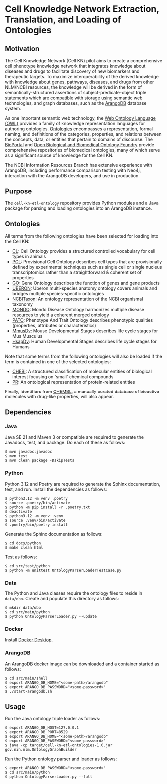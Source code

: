 # Cell Knowledge Network Extraction, Translation, and Loading of Ontologies

## Motivation

The Cell Knowledge Network (Cell KN) pilot aims to create a
comprehensive cell phenotype knowledge network that integrates
knowledge about diseases and drugs to facilitate discovery of new
biomarkers and therapeutic targets. To maximize interoperability of
the derived knowledge with knowledge about genes, pathways, diseases,
and drugs from other NLM/NCBI resources, the knowledge will be derived
in the form of semantically-structured assertions of
subject-predicate-object triple statements which are compatible with
storage using semantic web technologies, and graph databases, such as
the [ArangoDB](https://arangodb.com/) database system.

As one important semantic web technology, the [Web Ontology Language
(OWL)](https://en.wikipedia.org/wiki/Web_Ontology_Language) provides a
family of knowledge representation languages for authoring
ontologies. [Ontologies](https://en.wikipedia.org/wiki/Ontology_(information_science))
encompasses a representation, formal naming, and definitions of the
categories, properties, and relations between the concepts, data, or
entities that pertain to domains of discourse. The
[BioPortal](https://bioportal.bioontology.org/) and [Open Biological
and Biomedical Ontology Foundry](https://obofoundry.org/) provide
comprehensive repositories of biomedical ontologies, many of which
serve as a significant source of knowledge for the Cell KN.

The NCBI Information Resources Branch has extensive experience with
ArangoDB, including performance comparison testing with Neo4j,
interaction with the ArangoDB developers, and use in production.

## Purpose

The `cell-kn-etl-ontology` repository provides Python modules and a
Java package for parsing and loading ontologies into an ArangoDB
instance.

## Ontologies

All terms from the following ontologies have been selected for loading
into the Cell KN:

- [CL](http://purl.obolibrary.org/obo/cl.owl): Cell Ontology provides
  a structured controlled vocabulary for cell types in animals
- [PCL](http://purl.obolibrary.org/obo/pcl.owl): Provisional Cell
  Ontology describes cell types that are provisionally defined by
  experimental techniques such as single cell or single nucleus
  transcriptomics rather than a straightforward & coherent set of
  properties
- [GO](https://purl.obolibrary.org/obo/go/extensions/go-plus.owl):
  Gene Ontology describes the function of genes and gene products
- [UBERON](http://purl.obolibrary.org/obo/uberon/uberon-base.owl):
  Uberon multi-species anatomy ontology covers animals and bridges
  multiple species-specific ontologies
- [NCBITaxon](http://purl.obolibrary.org/obo/ncbitaxon/subsets/taxslim.owl):
  An ontology representation of the NCBI organismal taxonomy
- [MONDO](http://purl.obolibrary.org/obo/mondo/mondo-simple.owl):
  Mondo Disease Ontology harmonizes multiple disease resources to
  yield a coherent merged ontology
- [PATO](http://purl.obolibrary.org/obo/pato.owl): Phenotype And Trait
  Ontology describes phenotypic qualities (properties, attributes or
  characteristics)
- [MmusDv](http://purl.obolibrary.org/obo/mmusdv.owl): Mouse
  Developmental Stages describes life cycle stages for Mus Musculus
- [HsapDv](http://purl.obolibrary.org/obo/hsapdv.owl): Human
  Developmental Stages describes life cycle stages for Humans

Note that some terms from the following ontologies will also be loaded
if the term is contained in one of the selected ontologies:

- [CHEBI](http://purl.obolibrary.org/obo/chebi.owl): A structured
  classification of molecular entities of biological interest focusing
  on 'small' chemical compounds
- [PR](http://purl.obolibrary.org/obo/pr.owl): An ontological
  representation of protein-related entities

Finally, identifiers from [CHEMBL](), a manually curated database of
bioactive molecules with drug-like properties, will also appear.

## Dependencies

### Java

Java SE 21 and Maven 3 or compatible are required to generate the
Javadocs, test, and package. Do each of these as follows:
```
$ mvn javadoc:javadoc
$ mvn test
$ mvn clean package -DskipTests
```

### Python

Python 3.12 and Poetry are required to generate the Sphinx
documentation, test, and run. Install the dependencies as follows:
```
$ python3.12 -m venv .poetry
$ source .poetry/bin/activate
$ python -m pip install -r .poetry.txt
$ deactivate
$ python3.12 -m venv .venv
$ source .venv/bin/activate
$ .poetry/bin/poetry install
```
Generate the Sphinx documentation as follows:
```
$ cd docs/python
$ make clean html
```
Test as follows:
```
$ cd src/test/python
$ python -m unittest OntologyParserLoaderTestCase.py
```

### Data

The Python and Java classes require the ontology files to reside in
`data/obo`. Create and populate this directory as follows:
```
$ mkdir data/obo
$ cd src/main/python
$ python OntologyParserLoader.py --update
```

### Docker

Install [Docker Desktop](https://docs.docker.com/desktop/).

### ArangoDB

An ArangoDB docker image can be downloaded and a container started as
follows:
```
$ cd src/main/shell
$ export ARANGO_DB_HOME="<some-path>/arangodb"
$ export ARANGO_DB_PASSWORD="<some-password>"
$ ./start-arangodb.sh
```

## Usage

Run the Java ontology triple loader as follows:
```
$ export ARANGO_DB_HOST=127.0.0.1
$ export ARANGO_DB_PORT=8529
$ export ARANGO_DB_HOME="<some-path>/arangodb"
$ export ARANGO_DB_PASSWORD="<some-password>"
$ java -cp target/cell-kn-etl-ontologies-1.0.jar gov.nih.nlm.OntologyGraphBuilder
```

Run the Python ontology parser and loader as follows:
```
$ export ARANGO_DB_PASSWORD="<some-password>"
$ cd src/main/python
$ python OntologyParserLoader.py --full
```
